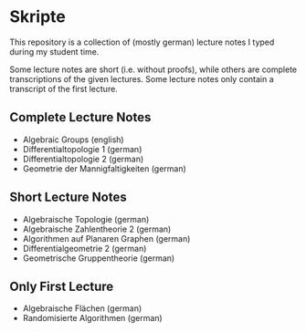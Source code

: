 # Skripte

This repository is a collection of (mostly german) lecture notes
I typed during my student time.

Some lecture notes are short (i.e. without proofs),
while others are complete transcriptions of the given lectures.
Some lecture notes only contain a transcript of the first lecture.

## Complete Lecture Notes
 - Algebraic Groups (english)
 - Differentialtopologie 1 (german)
 - Differentialtopologie 2 (german)
 - Geometrie der Mannigfaltigkeiten (german)

## Short Lecture Notes
 - Algebraische Topologie (german)
 - Algebraische Zahlentheorie 2 (german)
 - Algorithmen auf Planaren Graphen (german)
 - Differentialgeometrie 2 (german)
 - Geometrische Gruppentheorie (german)

## Only First Lecture
 - Algebraische Flächen (german)
 - Randomisierte Algorithmen (german)